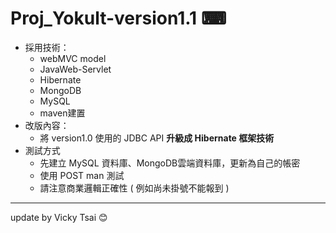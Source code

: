 # Proj_Yokult-version1.1 ⌨
* 採用技術：
	* webMVC model
	* JavaWeb-Servlet 
	* Hibernate 
	* MongoDB 
	* MySQL
	* maven建置
* 改版內容：
	* 將 version1.0 使用的 JDBC API **升級成 Hibernate 框架技術**
* 測試方式
	* 先建立 MySQL 資料庫、MongoDB雲端資料庫，更新為自己的帳密
	* 使用 POST man 測試
	* 請注意商業邏輯正確性 ( 例如尚未掛號不能報到 )
---
update by Vicky Tsai 😊

